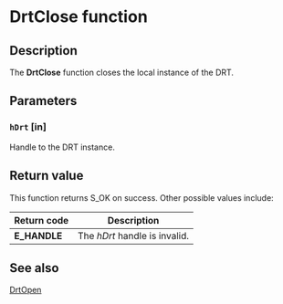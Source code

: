 # DrtClose function

## Description

The **DrtClose** function closes the local instance of the DRT.

## Parameters

### `hDrt` [in]

Handle to the DRT instance.

## Return value

This function returns S_OK on success. Other possible values include:

| Return code | Description |
| --- | --- |
| **E_HANDLE** | The *hDrt* handle is invalid. |

## See also

[DrtOpen](https://learn.microsoft.com/windows/desktop/api/drt/nf-drt-drtopen)